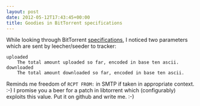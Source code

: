 ```yaml
---
layout: post
date: 2012-05-12T17:43:45+00:00
title: Goodies in BitTorrent specifications
---
```


While looking through BitTorrent [specifications], I noticed two parameters
which are sent by leecher/seeder to tracker:

    uploaded
        The total amount uploaded so far, encoded in base ten ascii.
    downloaded
        The total amount downloaded so far, encoded in base ten ascii.

Reminds me freedom of `RCPT FROM:` in SMTP if taken in appropriate context. :-)
I promise you a beer for a patch in libtorrent which (configurably) exploits
this value. Put it on github and write me. :-)

[specifications]: http://www.bittorrent.org/beps/bep_0003.html
